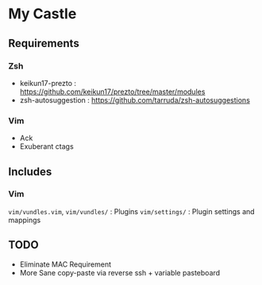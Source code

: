 # My Castle

## Requirements


### Zsh

* keikun17-prezto : https://github.com/keikun17/prezto/tree/master/modules
* zsh-autosuggestion : https://github.com/tarruda/zsh-autosuggestions

### Vim

* Ack
* Exuberant ctags

## Includes

### Vim

`vim/vundles.vim`, `vim/vundles/` : Plugins
`vim/settings/` : Plugin settings and mappings
## TODO

* Eliminate MAC Requirement
* More Sane copy-paste via reverse ssh + variable pasteboard



